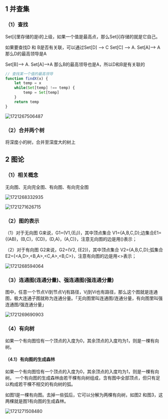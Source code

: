 ## 1 并查集

### （1）查找

Set[i]里存储的是i的上级，如果一个值是最高点，那么Set[i]存储的就是它自己。

如果要查找D 和 B是否有关联，可以通过Set[D] --> C Set[C] --> A. Set[A]--> A  那么D的最高领导是A

Set[B]--> A. Set[A]-->A 那么B的最高领导也是A，所以D和B是有关联的

```js
// 查找某一个值的最高领导
function findX(x) {
	let temp = x
	while(Set[temp] !== temp) {
		temp = Set[temp]
	}
	return temp
}
```

![1721267506487](image/算法笔记/1721267506487.png)

### （2）合并两个树

将深度小的树，合并至深度大的树上

## 2 图论

### （1）相关概念

无向图、无向完全图、有向图、有向完全图

![1721268332935](image/算法笔记/1721268332935.png)

![1721271626715](image/数据结构笔记/1721271626715.png)

### （2）图的表示

（1）对于无向图 G来说，G1=(V1,{E¡})，其中顶点集合 V1={A,B,C,D};边集合E1={(AB)，(B,C)，(CD)，(D,A)，(A,C)}，注意无向图的边是用()表示；

（2）对于有向图 G2来说，G2=(V2, {E2})，其中顶点集合 V2={A,B,C,D};弧集合 E2={<A,D>,<B,A>,<C,A>,<B,C>}，注意有向图的边是用<>表示；

![1721268594064](image/算法笔记/1721268594064.png)

### （3）连通图(连通分量)、强连通图(强连通分量)

图中，任意一个节点Vi到节点Vj有路径，Vj到Vi也有路径，那么这个图就是连通图，极大连通子图就称为连通分量。「无向图里叫连通图/连通分量，有向图里叫强连通图/强连通分量」

![1721269690903](image/算法笔记/1721269690903.png)

### （4）有向树

如果一个有向图恰有一个顶点的入度为0，其余顶点的入度均为1，则是一棵有向树。

#### （4.1）有向图的生成森林

如果一个有向图恰有一个顶点的入度为0，其余顶点的入度均为1，则是一棵有向树。
一个有向图的生成森林由若干棵有向树组成，含有图中全部顶点，但只有足以构成若干棵不相交的有向树的弧。

如图1是一棵有向图。去掉一些弧后，它可以分解为两棵有向树，如图2 和图3，这两棵就是图1有向图的生成森林。

![1721271508480](image/数据结构笔记/1721271508480.png)
